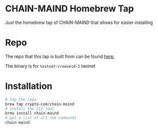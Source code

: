 # CHAIN-MAIND Homebrew Tap

Just the homebrew tap of CHAIN-MAIND that allows for easier installing

# Repo

The repo that this tap is built from can be found [here.](https://github.com/crypto-org-chain/chain-main)

The binary is for `testnet-croeseid-2` testnet
# Installation

```bash
# tap the repo
brew tap crypto-com/chain-maind
# install the CLI tool
brew install chain-maind
# get a list of all the commands
chain-maind
```
